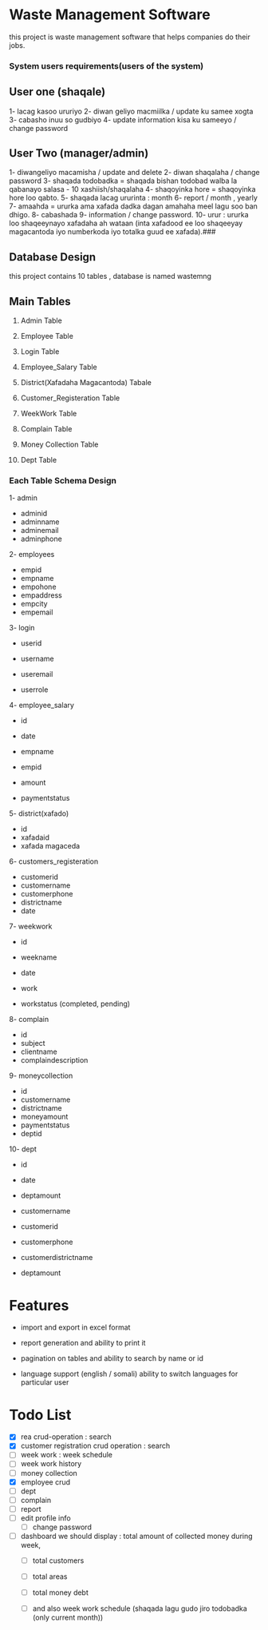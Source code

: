 # Waste Management Software

this project is waste management software that helps companies do their jobs.

### System users requirements(users of the system)

User one (shaqale)
-------------

1- lacag kasoo ururiyo
2- diwan geliyo macmiilka / update ku samee xogta
3- cabasho inuu so gudbiyo
4- update information kisa ku sameeyo / change password

User Two (manager/admin)
---------------

1- diwangeliyo macamisha / update and delete
2- diwan shaqalaha / change password
3- shaqada todobadka = shaqada bishan todobad walba la qabanayo salasa - 10 xashiish/shaqalaha
4- shaqoyinka hore = shaqoyinka hore loo qabto.
5- shaqada lacag ururinta : month
6- report / month , yearly 
7- amaahda  = ururka ama xafada dadka dagan amahaha meel lagu soo ban dhigo. 
8- cabashada 
9- information / change password. 
10- urur : ururka loo shaqeeynayo xafadaha ah wataan (inta xafadood ee loo shaqeeyay magacantoda iyo numberkoda iyo totalka guud ee xafada).###  

## Database Design

this project contains 10 tables , database is named wastemng

## Main Tables

1. Admin Table

2. Employee Table

3. Login Table

4. Employee_Salary Table

5. District(Xafadaha Magacantoda) Tabale

6. Customer_Registeration Table

7. WeekWork Table

8. Complain Table

9. Money Collection Table

10. Dept Table

### Each Table Schema Design

1- admin

- adminid
- adminname
- adminemail
- adminphone

2- employees

- empid
- empname
- empohone
- empaddress
- empcity
- empemail

3- login

- userid

- username

- useremail

- userrole

4- employee_salary

- id 

- date

- empname

- empid

- amount

- paymentstatus

5- district(xafado)

- id
- xafadaid
- xafada magaceda

6- customers_registeration

- customerid
- customername
- customerphone
- districtname
- date

7- weekwork

- id

- weekname

- date

- work

- workstatus (completed, pending)

8- complain

- id
- subject
- clientname
- complaindescription

9- moneycollection

- id
- customername
- districtname
- moneyamount
- paymentstatus
- deptid

10- dept

- id

- date

- deptamount

- customername

- customerid

- customerphone

- customerdistrictname 

- deptamount

# Features

- import and export in excel format

- report generation and ability to print it

- pagination on tables and ability to search by name or id

- language support (english / somali) ability to switch languages for particular user


# Todo List
- [x]  rea crud-operation : search
- [x]  customer registration crud operation : search
- [ ]  week work : week schedule
- [ ]   week work history
- [ ] money collection
- [x] employee crud
- [ ]  dept
- [ ] complain
- [ ]  report
- [ ] edit profile info
	- [ ] change password
- [ ] dashboard we should display : total amount of collected money during week,
	- [ ] total customers
	- [ ]  total areas
	- [ ]  total money debt
	- [ ]  and also week work schedule (shaqada lagu gudo jiro todobadka (only current month))
	



